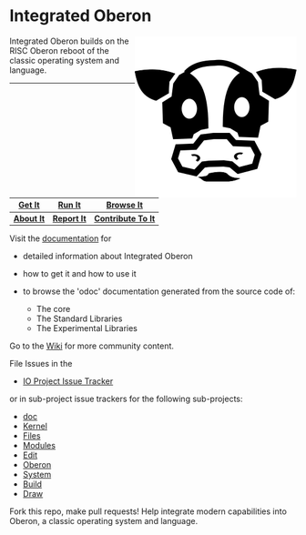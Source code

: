 Integrated Oberon
=================
 
<img align="right" src="https://github.com/charlesap/io/blob/main/images/cowhead.png"> Integrated Oberon builds on the RISC Oberon reboot of the classic operating system and language.
<hr>

[Get It]()       | [Run It]()        | [Browse It]()
---              | ---               | ---
[**About It**]() | [**Report It**]() | [**Contribute To It**]()


Visit the [documentation](https://github.com/io-core/doc/blob/main/README.md) for 
* detailed information about Integrated Oberon
* how to get it and how to use it
* to browse the 'odoc' documentation generated from the source code of:

   * The core
   * The Standard Libraries
   * The Experimental Libraries

Go to the [Wiki](https://github.com/io-core/io/wiki) for more community content.

File Issues in the 
* [IO Project Issue Tracker](https://github.com/io-core/io/issues) 

or in sub-project issue trackers for the following sub-projects:
* [doc](https://github.com/io-core/doc/issues)
* [Kernel](https://github.com/io-core/Kernel/issues)
* [Files](https://github.com/io-core/Files/issues)
* [Modules](https://github.com/io-core/Modules/issues)
* [Edit](https://github.com/io-core/Edit/issues)
* [Oberon](https://github.com/io-core/Oberon/issues)
* [System](https://github.com/io-core/System/issues)
* [Build](https://github.com/io-core/Build/issues)
* [Draw](https://github.com/io-core/Draw/issues)

Fork this repo, make pull requests! Help integrate modern capabilities into Oberon, a classic
operating system and language.

